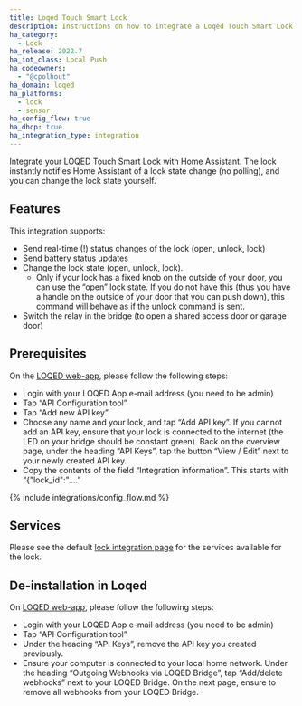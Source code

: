 ```yaml
---
title: Loqed Touch Smart Lock
description: Instructions on how to integrate a Loqed Touch Smart Lock
ha_category:
  - Lock
ha_release: 2022.7
ha_iot_class: Local Push
ha_codeowners:
  - "@cpolhout"
ha_domain: loqed
ha_platforms:
  - lock
  - sensor
ha_config_flow: true
ha_dhcp: true
ha_integration_type: integration
---
```


Integrate your LOQED Touch Smart Lock with Home Assistant. The lock instantly notifies Home Assistant of a lock state change (no polling), and you can change the lock state yourself.

## Features

This integration supports:

- Send real-time (!) status changes of the lock (open, unlock, lock)
- Send battery status updates
- Change the lock state (open, unlock, lock).
  - Only if your lock has a fixed knob on the outside of your door, you can use the “open” lock state. If you do not have this (thus you have a handle on the outside of your door that you can push down), this command will behave as if the unlock command is sent.
- Switch the relay in the bridge (to open a shared access door or garage door)

## Prerequisites

On the [LOQED web-app](https://app.loqed.com/API-Config/), please follow the following steps:

- Login with your LOQED App e-mail address (you need to be admin)
- Tap “API Configuration tool”
- Tap “Add new API key”
- Choose any name and your lock, and tap “Add API key”. If you cannot add an API key, ensure that your lock is connected to the internet (the LED on your bridge should be constant green).
  Back on the overview page, under the heading “API Keys”, tap the button “View / Edit” next to your newly created API key.
- Copy the contents of the field “Integration information”. This starts with “{"lock_id":"....”

{% include integrations/config_flow.md %}

## Services

Please see the default [lock integration page](/integrations/lock/) for the services available for the lock.

## De-installation in Loqed

On [LOQED web-app](https://app.loqed.com/API-Config/), please follow the following steps:

- Login with your LOQED App e-mail address (you need to be admin)
- Tap “API Configuration tool”
- Under the heading “API Keys”, remove the API key you created previously.
- Ensure your computer is connected to your local home network. Under the heading “Outgoing Webhooks via LOQED Bridge”, tap “Add/delete webhooks” next to your LOQED Bridge. On the next page, ensure to remove all webhooks from your LOQED Bridge.
